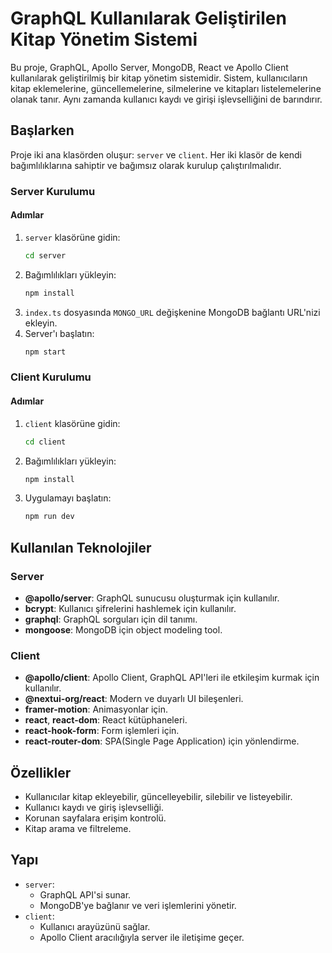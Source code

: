 # GraphQL Kullanılarak Geliştirilen Kitap Yönetim Sistemi

Bu proje, GraphQL, Apollo Server, MongoDB, React ve Apollo Client kullanılarak geliştirilmiş bir kitap yönetim sistemidir. Sistem, kullanıcıların kitap eklemelerine, güncellemelerine, silmelerine ve kitapları listelemelerine olanak tanır. Aynı zamanda kullanıcı kaydı ve girişi işlevselliğini de barındırır.

## Başlarken

Proje iki ana klasörden oluşur: `server` ve `client`. Her iki klasör de kendi bağımlılıklarına sahiptir ve bağımsız olarak kurulup çalıştırılmalıdır.

### Server Kurulumu

#### Adımlar

1. `server` klasörüne gidin:
    ```bash
    cd server
    ```
2. Bağımlılıkları yükleyin:
    ```bash
    npm install
    ```
3. `index.ts` dosyasında `MONGO_URL` değişkenine MongoDB bağlantı URL'nizi ekleyin.
4. Server'ı başlatın:
    ```bash
    npm start
    ```

### Client Kurulumu

#### Adımlar

1. `client` klasörüne gidin:
    ```bash
    cd client
    ```
2. Bağımlılıkları yükleyin:
    ```bash
    npm install
    ```
3. Uygulamayı başlatın:
    ```bash
    npm run dev
    ```

## Kullanılan Teknolojiler

### Server

- **@apollo/server**: GraphQL sunucusu oluşturmak için kullanılır.
- **bcrypt**: Kullanıcı şifrelerini hashlemek için kullanılır.
- **graphql**: GraphQL sorguları için dil tanımı.
- **mongoose**: MongoDB için object modeling tool.

### Client

- **@apollo/client**: Apollo Client, GraphQL API'leri ile etkileşim kurmak için kullanılır.
- **@nextui-org/react**: Modern ve duyarlı UI bileşenleri.
- **framer-motion**: Animasyonlar için.
- **react**, **react-dom**: React kütüphaneleri.
- **react-hook-form**: Form işlemleri için.
- **react-router-dom**: SPA(Single Page Application) için yönlendirme.

## Özellikler

- Kullanıcılar kitap ekleyebilir, güncelleyebilir, silebilir ve listeyebilir.
- Kullanıcı kaydı ve giriş işlevselliği.
- Korunan sayfalara erişim kontrolü.
- Kitap arama ve filtreleme.

## Yapı

- `server`:
  - GraphQL API'si sunar.
  - MongoDB'ye bağlanır ve veri işlemlerini yönetir.
- `client`:
  - Kullanıcı arayüzünü sağlar.
  - Apollo Client aracılığıyla server ile iletişime geçer.
